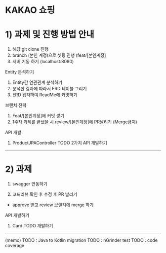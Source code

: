 # KAKAO 쇼핑


# 1) 과제 및 진행 방법 안내
1. 해당 git clone 진행 
2. branch (본인 계정)으로 셋팅 진행 (feat/[본인계정]
3. 서버 기동 하기 (localhost:8080) 

Entity 분석하기
1. Entity간 연관관계 분석하기
2. 분석한 결과에 따라서 ERD 테이블 그리기
3. ERD 캡처하여 ReadMe에 커밋하기

브랜치 전략
1. Feat/[본인계정]에 커밋 쌓기
2. 1주차 과제를 끝냈을 시 review/[본인계정]에 PR날리기 (Merge금지)

API 개발
1. ProductJPAController TODO 2가지 API 개발하기

----

# 2) 과제
1. swagger 연동하기

2. 코드리뷰 확인 후 수정 후 PR 날리기
- approve 받고 review 브랜치에 merge 하기

API 개발하기
1. Card TODO 개발하기


----
(memo)
TODO : Java to Kotlin migration
TODO : nGrinder test
TODO : code coverage
